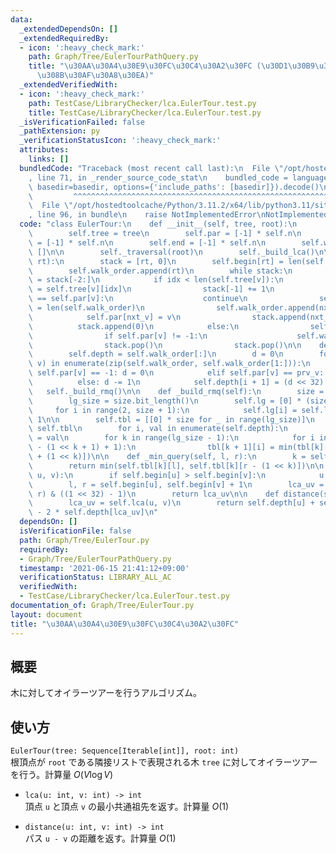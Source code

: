 ```yaml
---
data:
  _extendedDependsOn: []
  _extendedRequiredBy:
  - icon: ':heavy_check_mark:'
    path: Graph/Tree/EulerTourPathQuery.py
    title: "\u30AA\u30A4\u30E9\u30FC\u30C4\u30A2\u30FC (\u30D1\u30B9\u306B\u5BFE\u3059\
      \u308B\u30AF\u30A8\u30EA)"
  _extendedVerifiedWith:
  - icon: ':heavy_check_mark:'
    path: TestCase/LibraryChecker/lca.EulerTour.test.py
    title: TestCase/LibraryChecker/lca.EulerTour.test.py
  _isVerificationFailed: false
  _pathExtension: py
  _verificationStatusIcon: ':heavy_check_mark:'
  attributes:
    links: []
  bundledCode: "Traceback (most recent call last):\n  File \"/opt/hostedtoolcache/Python/3.11.2/x64/lib/python3.11/site-packages/onlinejudge_verify/documentation/build.py\"\
    , line 71, in _render_source_code_stat\n    bundled_code = language.bundle(stat.path,\
    \ basedir=basedir, options={'include_paths': [basedir]}).decode()\n          \
    \         ^^^^^^^^^^^^^^^^^^^^^^^^^^^^^^^^^^^^^^^^^^^^^^^^^^^^^^^^^^^^^^^^^^^^^^^^^^^^^^^^^\n\
    \  File \"/opt/hostedtoolcache/Python/3.11.2/x64/lib/python3.11/site-packages/onlinejudge_verify/languages/python.py\"\
    , line 96, in bundle\n    raise NotImplementedError\nNotImplementedError\n"
  code: "class EulerTour:\n    def __init__(self, tree, root):\n        self.n = len(tree)\n\
    \        self.tree = tree\n        self.par = [-1] * self.n\n        self.begin\
    \ = [-1] * self.n\n        self.end = [-1] * self.n\n        self.walk_order =\
    \ []\n\n        self._traversal(root)\n        self._build_lca()\n\n    def _traversal(self,\
    \ rt):\n        stack = [rt, 0]\n        self.begin[rt] = len(self.walk_order)\n\
    \        self.walk_order.append(rt)\n        while stack:\n            v, idx\
    \ = stack[-2:]\n            if idx < len(self.tree[v]):\n                nxt_v\
    \ = self.tree[v][idx]\n                stack[-1] += 1\n                if nxt_v\
    \ == self.par[v]:\n                    continue\n                self.begin[nxt_v]\
    \ = len(self.walk_order)\n                self.walk_order.append(nxt_v)\n    \
    \            self.par[nxt_v] = v\n                stack.append(nxt_v)\n      \
    \          stack.append(0)\n            else:\n                self.end[v] = len(self.walk_order)\n\
    \                if self.par[v] != -1:\n                    self.walk_order.append(self.par[v])\n\
    \                stack.pop()\n                stack.pop()\n\n    def _build_lca(self):\n\
    \        self.depth = self.walk_order[:]\n        d = 0\n        for i, (prv_v,\
    \ v) in enumerate(zip(self.walk_order, self.walk_order[1:])):\n            if\
    \ self.par[v] == -1: d = 0\n            elif self.par[v] == prv_v: d += 1\n  \
    \          else: d -= 1\n            self.depth[i + 1] = (d << 32) + v\n     \
    \   self._build_rmq()\n\n    def _build_rmq(self):\n        size = len(self.depth)\n\
    \        lg_size = size.bit_length()\n        self.lg = [0] * (size + 1)\n   \
    \     for i in range(2, size + 1):\n            self.lg[i] = self.lg[i // 2] +\
    \ 1\n\n        self.tbl = [[0] * size for _ in range(lg_size)]\n        tbl =\
    \ self.tbl\n        for i, val in enumerate(self.depth):\n            tbl[0][i]\
    \ = val\n        for k in range(lg_size - 1):\n            for i in range(size\
    \ - (1 << k + 1) + 1):\n                tbl[k + 1][i] = min(tbl[k][i], tbl[k][i\
    \ + (1 << k)])\n\n    def _min_query(self, l, r):\n        k = self.lg[r - l]\n\
    \        return min(self.tbl[k][l], self.tbl[k][r - (1 << k)])\n\n    def lca(self,\
    \ u, v):\n        if self.begin[u] > self.begin[v]:\n            u, v = v, u\n\
    \        l, r = self.begin[u], self.begin[v] + 1\n        lca_uv = self._min_query(l,\
    \ r) & ((1 << 32) - 1)\n        return lca_uv\n\n    def distance(self, u, v):\n\
    \        lca_uv = self.lca(u, v)\n        return self.depth[u] + self.depth[v]\
    \ - 2 * self.depth[lca_uv]\n"
  dependsOn: []
  isVerificationFile: false
  path: Graph/Tree/EulerTour.py
  requiredBy:
  - Graph/Tree/EulerTourPathQuery.py
  timestamp: '2021-06-15 21:41:12+09:00'
  verificationStatus: LIBRARY_ALL_AC
  verifiedWith:
  - TestCase/LibraryChecker/lca.EulerTour.test.py
documentation_of: Graph/Tree/EulerTour.py
layout: document
title: "\u30AA\u30A4\u30E9\u30FC\u30C4\u30A2\u30FC"
---
```


## 概要
木に対してオイラーツアーを行うアルゴリズム。

## 使い方
`EulerTour(tree: Sequence[Iterable[int]], root: int)`  
根頂点が `root` である隣接リストで表現される木 `tree` に対してオイラーツアーを行う。計算量 $O(V\log V)$

- `lca(u: int, v: int) -> int`  
頂点 `u` と頂点 `v` の最小共通祖先を返す。計算量 $O(1)$

- `distance(u: int, v: int) -> int`  
パス `u - v` の距離を返す。計算量 $O(1)$
